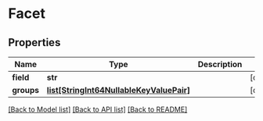 # Facet

## Properties

Name | Type | Description | Notes
------------ | ------------- | ------------- | -------------
**field** | **str** |  | [optional]
**groups** | [**list[StringInt64NullableKeyValuePair]**](StringInt64NullableKeyValuePair.md) |  | [optional]

[[Back to Model list]](../README.md#documentation-for-models) [[Back to API list]](../README.md#documentation-for-api-endpoints) [[Back to README]](../README.md)
